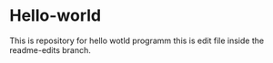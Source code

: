 # Hello-world
This is repository for hello wotld programm
this is edit file inside the readme-edits branch.
